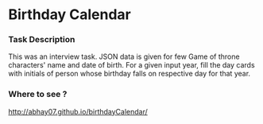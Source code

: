 # Birthday Calendar

### Task Description
This was an interview task. JSON data is given for few Game of throne characters' name and date of birth. 
For a given input year, fill the day cards with initials of person whose birthday falls on respective day for that year.


### Where to see ?
http://abhay07.github.io/birthdayCalendar/